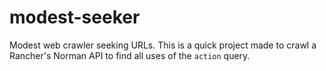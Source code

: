 # modest-seeker
Modest web crawler seeking URLs.
This is a quick project made to crawl a Rancher's Norman API to find all uses of the `action` query.
